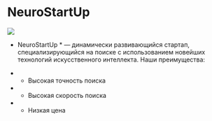 # NeuroStartUp

![](https://netology-code.github.io/git-homeworks/introduction/assets/logo.png)
* NeuroStartUp * — динамически развивающийся стартап, специализирующийся на поиске с использованием новейших технологий искусственного интеллекта. Наши преимущества:

* - Высокая точность поиска
* - Высокая скорость поиска
* - Низкая цена